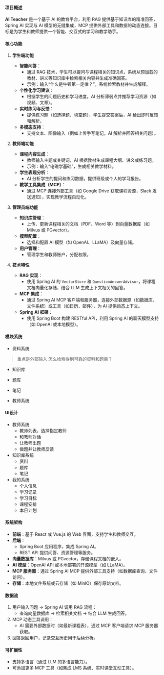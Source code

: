 

#### 项目概述
**AI Teacher** 是一个基于 AI 的教育平台，利用 RAG 提供基于知识库的精准回答，Spring AI 实现与 AI 模型的无缝集成，MCP 提供外部工具和数据的动态连接。目标是为学生和教师提供一个智能、交互式的学习和教学助手。

#### 核心功能
1. **学生端功能**
    - **智能问答**：
        - 通过 RAG 技术，学生可以提问与课程相关的知识点，系统从预加载的教材、讲义等知识库中检索相关内容并生成准确回答。
        - 示例：输入“什么是牛顿第一定律？”，系统检索教材并生成解释。
    - **个性化学习建议**：
        - 根据学生的问题历史和学习进度，AI 分析薄弱点并推荐学习资源（如视频、文章）。
    - **实时练习与反馈**：
        - 提供练习题（如选择题、填空题），学生提交答案后，AI 给出即时反馈和解析。
    - **多模态支持**：
        - 支持文本、图像输入（例如上传手写笔记，AI 解析并回答相关问题）。

2. **教师端功能**
    - **课程内容生成**：
        - 教师输入主题或关键词，AI 根据教材生成课程大纲、讲义或练习题。
        - 示例：输入“电磁学基础”，生成相关教学材料。
    - **学生表现分析**：
        - AI 分析学生的提问和练习数据，提供班级或个人的学习报告。
    - **教学工具集成（MCP）**：
        - 通过 MCP 连接外部工具（如 Google Drive 获取课程资源，Slack 发送通知），实现教学流程自动化。

3. **管理员端功能**
    - **知识库管理**：
        - 上传、更新课程相关的文档（PDF、Word 等）到向量数据库（如 Milvus 或 PGvector）。
    - **模型配置**：
        - 选择和配置 AI 模型（如 OpenAI、LLaMA）及向量存储。
    - **用户管理**：
        - 管理学生和教师账户，分配权限。

4. **技术特性**
    - **RAG 实现**：
        - 使用 Spring AI 的 `VectorStore` 和 `QuestionAnswerAdvisor`，将课程文档向量化存储，结合 LLM 生成上下文相关的回答。
    - **MCP 集成**：
        - 通过 Spring AI MCP 客户端和服务器，连接外部数据源（如数据库、文件系统）或工具（如日历、邮件），为 AI 提供动态上下文。
    - **Spring AI 框架**：
        - 使用 Spring Boot 构建 RESTful API，利用 Spring AI 的聊天模型支持（如 OpenAI 或本地模型）。

#### 模块系统
- 资料系统
> 重点是外部输入
> 怎么检索得到可靠的资料和题目？
  - 知识库
  - 题库
  - 笔记

- 教师系统

#### UI设计
- 教师系统
    - 教师列表，选择指定教师
    - 和教师对话
    - 让教师出题
    - 做题并让教师反馈
- 知识库系统
    - 资料
    - 题库
    - 笔记
- 我的系统
    - 个人信息
    - 学习记录
    - 学习目标
    - 课程安排
    - 本日计划


#### 系统架构
- **前端**：基于 React 或 Vue.js 的 Web 界面，支持学生和教师交互。
- **后端**：
    - Spring Boot 应用程序，集成 Spring AI。
    - REST API 提供问答、资源管理等服务。
- **向量数据库**：Milvus 或 PGvector，存储课程文档的嵌入。
- **AI 模型**：OpenAI API 或本地部署的开源模型（如 LLaMA）。
- **MCP 服务器**：通过 Spring AI MCP 提供外部工具支持（如数据库查询、文件访问）。
- **存储**：本地文件系统或云存储（如 MinIO）保存原始文档。

#### 数据流
1. 用户输入问题 → Spring AI 调用 RAG 流程：
    - 查询向量数据库 → 检索相关文档 → 结合 LLM 生成回答。
2. MCP 动态工具调用：
    - AI 需要外部数据时（如最新课程表），通过 MCP 客户端请求 MCP 服务器获取。
3. 回答返回用户，记录交互历史用于后续分析。

#### 可扩展性
- 支持多语言（通过 LLM 的多语言能力）。
- 可添加更多 MCP 工具（如集成 LMS 系统、实时课堂互动工具）。

